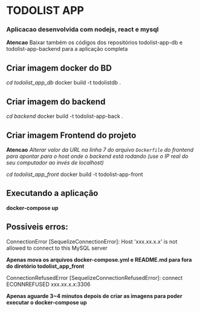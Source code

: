 # TODOLIST APP

###  Aplicacao desenvolvida com nodejs, react e mysql 

**Atencao** Baixar também os códigos dos repositórios todolist-app-db e todolist-app-backend para a aplicação completa 

## Criar imagem docker do BD

*cd todolist_app_db*
docker build -t todolistdb .

## Criar imagem do backend

*cd backend*
docker build -t todolist-app-back .

## Criar imagem Frontend do projeto

**Atencao** 
*Alterar valor da URL na linha 7 do arquivo `Dockerfile` do frontend para apontar para o host onde o backend está rodando (use o IP real do seu computador ao invés de localhost)* 

*cd todolist_app_front*
docker build -t todolist-app-front

## Executando a aplicação

**docker-compose up**

## Possiveis erros:

ConnectionError [SequelizeConnectionError]: Host 'xxx.xx.x.x' is not allowed to connect to this MySQL server

**Apenas mova os arquivos docker-compose.yml e README.md para fora do diretório todolist_app_front**

ConnectionRefusedError [SequelizeConnectionRefusedError]: connect ECONNREFUSED xxx.xx.x.x:3306

**Apenas aguarde 3~4 minutos depois de criar as imagens para poder executar o docker-compose up**
